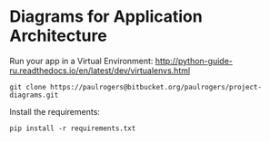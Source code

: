 # Diagrams for Application Architecture

Run your app in a Virtual Environment: http://python-guide-ru.readthedocs.io/en/latest/dev/virtualenvs.html

```shell
git clone https://paulrogers@bitbucket.org/paulrogers/project-diagrams.git
```

Install the requirements:

```shell
pip install -r requirements.txt
```